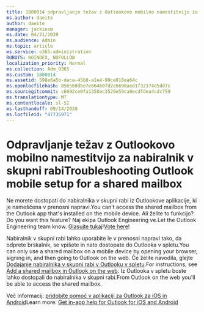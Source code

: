 ```yaml
---
title: 1800014 odpravljanje težav z Outlookovo mobilno namestitvijo za nabiralnik v skupni rabi
ms.author: daeite
author: daeite
manager: jackiesm
ms.date: 04/21/2020
ms.audience: Admin
ms.topic: article
ms.service: o365-administration
ROBOTS: NOINDEX, NOFOLLOW
localization_priority: Normal
ms.collection: Adm_O365
ms.custom: 1800014
ms.assetid: 598e6a5b-daca-45b8-a1e4-99ce018aa64c
ms.openlocfilehash: 856560dbe7e66460fd2c6690aed1f32174d5dd7c
ms.sourcegitcommit: c6692ce0fa1358ec3529e59ca0ecdfdea4cdc759
ms.translationtype: MT
ms.contentlocale: sl-SI
ms.lasthandoff: 09/14/2020
ms.locfileid: "47735971"
---
```

# <a name="troubleshooting-outlook-mobile-setup-for-a-shared-mailbox"></a><span data-ttu-id="2a2bb-102">Odpravljanje težav z Outlookovo mobilno namestitvijo za nabiralnik v skupni rabi</span><span class="sxs-lookup"><span data-stu-id="2a2bb-102">Troubleshooting Outlook mobile setup for a shared mailbox</span></span>

<span data-ttu-id="2a2bb-103">Ne morete dostopati do nabiralnika v skupni rabi iz Outlookove aplikacije, ki je nameščena v prenosni napravi.</span><span class="sxs-lookup"><span data-stu-id="2a2bb-103">You can't access the shared mailbox from the Outlook app that's installed on the mobile device.</span></span> <span data-ttu-id="2a2bb-104">Ali želite to funkcijo?</span><span class="sxs-lookup"><span data-stu-id="2a2bb-104">Do you want this feature?</span></span> <span data-ttu-id="2a2bb-105">Naj ekipa Outlook Engineering ve.</span><span class="sxs-lookup"><span data-stu-id="2a2bb-105">Let the Outlook Engineering team know.</span></span> <span data-ttu-id="2a2bb-106">[Glasujte tukaj](https://go.microsoft.com/fwlink/?linked=862116)!</span><span class="sxs-lookup"><span data-stu-id="2a2bb-106">[Vote here](https://go.microsoft.com/fwlink/?linked=862116)!</span></span>
  
<span data-ttu-id="2a2bb-107">Nabiralnik v skupni rabi lahko uporabite le v prenosni napravi tako, da odprete brskalnik, se vpišete in nato dostopate do Outlooka v spletu.</span><span class="sxs-lookup"><span data-stu-id="2a2bb-107">You can only use a shared mailbox on a mobile device by opening your browser, signing in, and then going to Outlook on the web.</span></span> <span data-ttu-id="2a2bb-108">Če želite navodila, glejte [Dodajanje nabiralnika v skupni rabi v Outlooku v spletu](https://support.office.com/article/add-a-shared-mailbox-to-outlook-on-the-web-98b5a90d-4e38-415d-a030-f09a4cd28207).</span><span class="sxs-lookup"><span data-stu-id="2a2bb-108">For instructions, see [Add a shared mailbox in Outlook on the web](https://support.office.com/article/add-a-shared-mailbox-to-outlook-on-the-web-98b5a90d-4e38-415d-a030-f09a4cd28207).</span></span> <span data-ttu-id="2a2bb-109">Iz Outlooka v spletu boste lahko dostopali do nabiralnika v skupni rabi.</span><span class="sxs-lookup"><span data-stu-id="2a2bb-109">From Outlook on the web you'll be able to access the shared mailbox.</span></span>
  
<span data-ttu-id="2a2bb-110">Več informacij: [pridobite pomoč v aplikaciji za Outlook za iOS in Android](https://support.office.com/article/Get-in-app-help-for-Outlook-for-iOS-and-Android-218a22d1-9fa5-4889-b689-de1c63493243)</span><span class="sxs-lookup"><span data-stu-id="2a2bb-110">Learn more: [Get in-app help for Outlook for iOS and Android](https://support.office.com/article/Get-in-app-help-for-Outlook-for-iOS-and-Android-218a22d1-9fa5-4889-b689-de1c63493243)</span></span>
  

